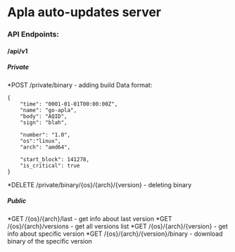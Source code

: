 # Apla auto-updates server

### API Endpoints:

#### /api/v1
##### Private

*POST /private/binary - adding build
Data format:
```
{
	"time": "0001-01-01T00:00:00Z",
	"name": "go-apla",
	"body": "AQID",
	"sign": "blah",

	"number": "1.0",
	"os":"linux",
	"arch": "amd64",

	"start_block": 141278,
	"is_critical": true
}
```

*DELETE /private/binary/{os}/{arch}/{version} - deleting binary


##### Public

*GET /{os}/{arch}/last - get info about last version
*GET /{os}/{arch}/versions - get all versions list
*GET /{os}/{arch}/{version} - get info about specific version
*GET /{os}/{arch}/{version}/binary - download binary of the specific version